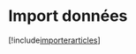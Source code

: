 # Import données

[!include[importerarticles](importdonnees.importerarticles.autogen.md)]












































